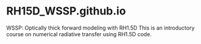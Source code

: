 # RH15D_WSSP.github.io
WSSP: Optically thick forward modeling with RH1.5D
This is an introductory course on numerical radiative transfer using RH1.5D code.
